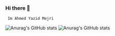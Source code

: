 ### Hi there 👋
     Im Ahmed Yazid Mejri

![Anurag's GitHub stats](https://github-readme-stats.vercel.app/api?username=yazidam&show_icons=true)
![Anurag's GitHub stats](https://github-readme-stats.vercel.app/api?username=yazidam&show_icons=true&theme=radical)




<!--
**yazidam/yazidam** is a ✨ _special_ ✨ repository because its `README.md` (this file) appears on your GitHub profile.

Here are some ideas to get you started:

- 🔭 I’m currently working on ...
- 🌱 I’m currently learning ...
- 👯 I’m looking to collaborate on ...
- 🤔 I’m looking for help with ...
- 💬 Ask me about ...
- 📫 How to reach me: ...
- 😄 Pronouns: ...
- ⚡ Fun fact: ...
-->
